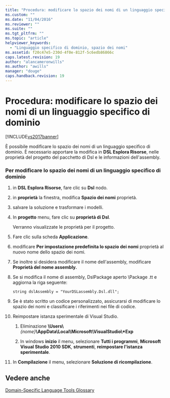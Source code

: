 ```yaml
---
title: "Procedura: modificare lo spazio dei nomi di un linguaggio specifico di dominio | Microsoft Docs"
ms.custom: ""
ms.date: "11/04/2016"
ms.reviewer: ""
ms.suite: ""
ms.tgt_pltfrm: ""
ms.topic: "article"
helpviewer_keywords: 
  - "Linguaggio specifico di dominio, spazio dei nomi"
ms.assetid: f20c47e5-230d-4f0e-812f-5c6edb86866c
caps.latest.revision: 19
author: "alancameronwills"
ms.author: "awills"
manager: "douge"
caps.handback.revision: 19
---
```

# Procedura: modificare lo spazio dei nomi di un linguaggio specifico di dominio
[!INCLUDE[vs2017banner](../code-quality/includes/vs2017banner.md)]

È possibile modificare lo spazio dei nomi di un linguaggio specifico di dominio.  È necessario apportare la modifica in **DSL Esplora Risorse**, nelle proprietà del progetto del pacchetto di Dsl e le informazioni dell'assembly.  
  
### Per modificare lo spazio dei nomi di un linguaggio specifico di dominio  
  
1.  in **DSL Esplora Risorse**, fare clic su  **Dsl** nodo.  
  
2.  in **proprietà** la finestra, modifica  **Spazio dei nomi** proprietà.  
  
3.  salvare la soluzione e trasformare i modelli.  
  
4.  In **progetto** menu, fare clic su  **proprietà di Dsl**.  
  
     Verranno visualizzate le proprietà per il progetto.  
  
5.  Fare clic sulla scheda **Applicazione**.  
  
6.  modificare **Per impostazione predefinita lo spazio dei nomi** proprietà al nuovo nome dello spazio dei nomi.  
  
7.  Se inoltre si desidera modificare il nome dell'assembly, modificare **Proprietà del nome assembly.**  
  
8.  Se si modifica il nome di assembly, DslPackage aperto \\Package .tt e aggiorna la riga seguente:  
  
     `string dslAssembly = "YourDSLassembly.Dsl.dll";`  
  
9. Se è stato scritto un codice personalizzato, assicurarsi di modificare lo spazio dei nomi e classificare i riferimenti nei file di codice.  
  
10. Reimpostare istanza sperimentale di Visual Studio.  
  
    1.  Eliminazione **\\Users\\***{nome}***\\AppData\\Local\\Microsoft\\VisualStudio\\\*Exp**  
  
    2.  In windows **inizio** il menu, selezionare  **Tutti i programmi**,  **Microsoft Visual Studio 2010 SDK**,  **strumenti**,  **reimpostare l'istanza sperimentale**.  
  
11. In **Compilazione** il menu, selezionare  **Soluzione di ricompilazione**.  
  
## Vedere anche  
 [Domain\-Specific Language Tools Glossary](http://msdn.microsoft.com/it-it/ca5e84cb-a315-465c-be24-76aa3df276aa)